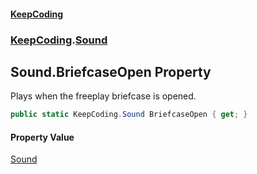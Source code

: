 #### [KeepCoding](index.md 'index')
### [KeepCoding](KeepCoding.md 'KeepCoding').[Sound](KeepCoding_Sound.md 'KeepCoding.Sound')
## Sound.BriefcaseOpen Property
Plays when the freeplay briefcase is opened.  
```csharp
public static KeepCoding.Sound BriefcaseOpen { get; }
```
#### Property Value
[Sound](KeepCoding_Sound.md 'KeepCoding.Sound')
